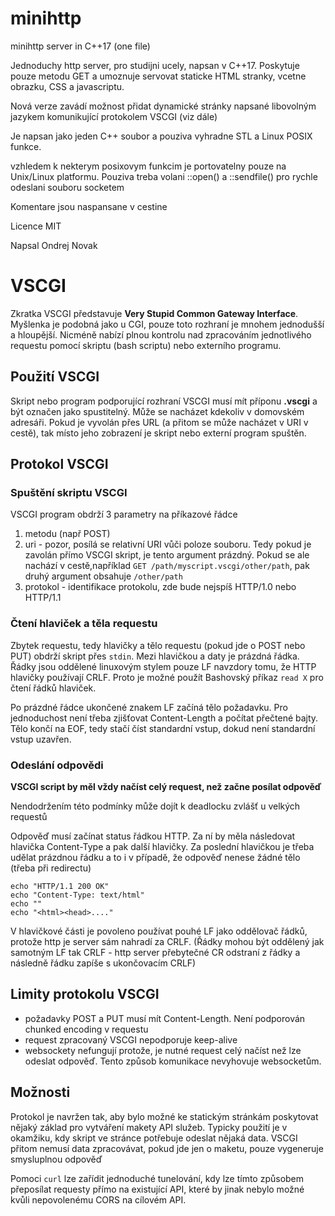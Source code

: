 # minihttp
minihttp server in C++17 (one file)

Jednoduchy http server, pro studijni ucely, napsan v C++17. Poskytuje pouze metodu GET a umoznuje servovat 
staticke HTML stranky, vcetne obrazku, CSS a javascriptu.

Nová verze zavádí možnost přidat dynamické stránky napsané libovolným jazykem komunikující protokolem VSCGI (viz dále)

Je napsan jako jeden C++ soubor a pouziva vyhradne STL a Linux POSIX funkce.

vzhledem k nekterym posixovym funkcim je portovatelny pouze na Unix/Linux platformu. Pouziva treba volani 
::open() a ::sendfile() pro rychle odeslani souboru socketem

Komentare jsou naspansane v cestine

Licence MIT

Napsal Ondrej Novak


# VSCGI

Zkratka VSCGI představuje **Very Stupid Common Gateway Interface**. Myšlenka je podobná jako u CGI, pouze toto rozhraní je mnohem jednodušší a hloupější. Nicméně nabízí plnou kontrolu nad zpracováním jednotlivého requestu pomocí skriptu (bash scriptu) nebo externího programu. 

## Použití VSCGI

Skript nebo program podporující rozhraní VSCGI musí mít příponu **.vscgi** a být označen jako spustitelný. Může se nacházet kdekoliv v domovském adresáři. Pokud je vyvolán přes URL (a přitom se může nacházet v URI v cestě), tak místo jeho zobrazení je skript nebo externí program spuštěn.

## Protokol VSCGI

### Spuštění skriptu VSCGI

VSCGI program obdrží 3 parametry na příkazové řádce
 
  1. metodu (např POST)
  2. uri - pozor, posílá se relativní URI vůči poloze souboru. Tedy pokud je zavolán přímo VSCGI skript, je tento argument prázdný. Pokud se ale nachází v cestě,například `GET /path/myscript.vscgi/other/path`, pak druhý argument obsahuje `/other/path`
  3. protokol - identifikace protokolu, zde bude nejspíš HTTP/1.0 nebo HTTP/1.1
  
### Čtení hlaviček a těla requestu
  
Zbytek requestu, tedy hlavičky a tělo requestu (pokud jde o POST nebo PUT) obdrží skript přes `stdin`. Mezi hlavičkou a daty je prázdná řádka. Řádky jsou oddělené linuxovým stylem pouze LF navzdory tomu, že HTTP hlavičky používají CRLF. Proto je možné použít Bashovský příkaz `read X` pro čtení řádků hlaviček. 

Po prázdné řádce ukončené znakem LF začíná tělo požadavku. Pro jednoduchost není třeba zjišťovat Content-Length a počítat přečtené bajty. Tělo končí na EOF, tedy stačí číst standardní vstup, dokud není standardní vstup uzavřen.

### Odeslání odpovědi

**VSCGI script by měl vždy načíst celý request, než začne posílat odpověď**

Nendodržením této podmínky může dojít k deadlocku zvlášť u velkých requestů

Odpověď musí začínat status řádkou HTTP. Za ní by měla následovat hlavička Content-Type a pak další hlavičky. Za poslední hlavičkou je třeba udělat prázdnou řádku a to i v případě, že odpověď nenese žádné tělo (třeba při redirectu)

```
echo "HTTP/1.1 200 OK"
echo "Content-Type: text/html"
echo ""
echo "<html><head>...."
```

V hlavičkové části je povoleno používat pouhé LF jako oddělovač řádků, protože http je server sám nahradí za CRLF. 
(Řádky mohou být oddělený jak samotným LF tak CRLF - http server přebytečné CR odstraní z řádky a následně řádku zapíše s ukončovacím CRLF)

## Limity protokolu VSCGI

 - požadavky POST a PUT musí mít Content-Length. Není podporován chunked encoding v requestu
 - request zpracovaný VSCGI nepodporuje keep-alive
 - websockety nefungují protože, je nutné request celý načíst než lze odeslat odpověď. Tento způsob komunikace nevyhovuje 
 websocketům.
 
## Možnosti

Protokol je navržen tak, aby bylo možné ke statickým stránkám poskytovat nějaký základ pro vytváření makety API služeb. Typicky použití je v okamžiku, kdy skript ve stránce potřebuje odeslat nějaká data. VSCGI přitom nemusí data zpracovávat, pokud jde jen o maketu, pouze vygeneruje smysluplnou odpověď

Pomoci `curl` lze zařídit jednoduché tunelování, kdy lze tímto způsobem přeposílat requesty přímo na existující API, které by jinak nebylo možné kvůli nepovolenému CORS na cílovém API. 

